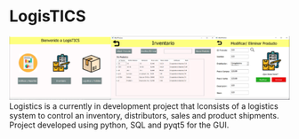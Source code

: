 # LogisTICS
![](imagenes/logistics.jpg)
Logistics is a currently in development project that Iconsists of a logistics system to control an inventory, distributors, sales and product shipments.<br/>
Project developed using python, SQL and pyqt5 for the GUI.
